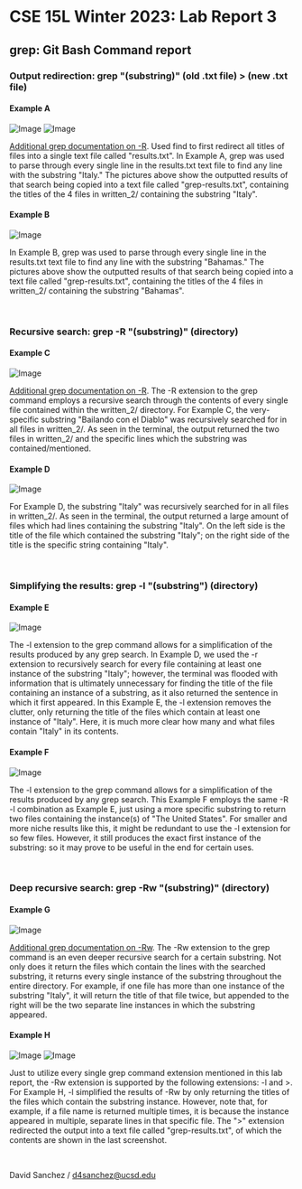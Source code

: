 # CSE 15L Winter 2023: Lab Report 3

## grep: Git Bash Command report

### Output redirection: grep "(substring)" (old .txt file) > (new .txt file)

#### Example A
![Image](screenshot1.jpg)
![Image](screenshot2.jpg)

[Additional grep documentation on -R](https://www.cyberciti.biz/faq/grep-in-bash/#:~:text=How%20do%20I%20use,display%20those%20line%20on%20screen).  Used find to first redirect all titles of files into a single text file called "results.txt".  In Example  A, grep was used to parse through every single line in the results.txt text file to find any line with the substring "Italy."  The pictures above show the outputted results of that search being copied into a text file called "grep-results.txt", containing the titles of the 4 files in written_2/ containing the substring "Italy".
  
#### Example B
![Image](screenshot3.jpg)
  
In Example B, grep was used to parse through every single line in the results.txt text file to find any line with the substring "Bahamas."  The pictures above show the outputted results of that search being copied into a text file called "grep-results.txt", containing the titles of the 4 files in written_2/ containing the substring "Bahamas".

<br>

### Recursive search: grep -R "(substring)" (directory)
  
#### Example C
![Image](screenshot4.jpg)
  
[Additional grep documentation on -R](https://www.cyberciti.biz/faq/grep-in-bash/#:~:text=How%20do%20I%20use,display%20those%20line%20on%20screen). The -R extension to the grep command employs a recursive search through the contents of every single file contained within the written_2/ directory.  For Example C, the very-specific substring "Bailando con el Diablo" was recursively searched for in all files in written_2/.  As seen in the terminal, the output returned the two files in written_2/ and the specific lines which the substring was contained/mentioned.

#### Example D
![Image](screenshot5.jpg)

For Example D, the substring "Italy" was recursively searched for in all files in written_2/.  As seen in the terminal, the output returned a large amount of files which had lines containing the substring "Italy".  On the left side is the title of the file which contained the substring "Italy"; on the right side of the title is the specific string containing "Italy".  

<br>

### Simplifying the results: grep -l "(substring") (directory)
  
#### Example E
![Image](screenshot6.jpg)

The -l extension to the grep command allows for a simplification of the results produced by any grep search.  In Example D, we used the -r extension to recursively search for every file containing at least one instance of the substring "Italy"; however, the terminal was flooded with information that is ultimately unnecessary for finding the title of the file containing an instance of a substring, as it also returned the sentence in which it first appeared.  In this Example E, the -l extension removes the clutter, only returning the title of the files which contain at least one instance of "Italy".  Here, it is much more clear how many and what files contain "Italy" in its contents.
  
#### Example F
![Image](screenshot7.jpg)
  
The -l extension to the grep command allows for a simplification of the results produced by any grep search.  This Example F employs the same -R -l combination as Example E, just using a more specific substring to return two files containing the instance(s) of "The United States".  For smaller and more niche results like this, it might be redundant to use the -l extension for so few files.  However, it still produces the exact first instance of the substring: so it may prove to be useful in the end for certain uses.

<br>

### Deep recursive search: grep -Rw "(substring)" (directory)
  
#### Example G
![Image](screenshot8.jpg)
  
[Additional grep documentation on -Rw](https://www.cyberciti.biz/faq/grep-in-bash/#:~:text=How%20do%20I%20use,display%20those%20line%20on%20screen).  The -Rw extension to the grep command is an even deeper recursive search for a certain substring.  Not only does it return the files which contain the lines with the searched substring, it returns every single instance of the substring throughout the entire directory.  For example, if one file has more than one instance of the substring "Italy", it will return the title of that file twice, but appended to the right will be the two separate line instances in which the substring appeared.  
  
#### Example H
![Image](screenshot9.jpg)
![Image](screenshot10.jpg)
  
Just to utilize every single grep command extension mentioned in this lab report, the -Rw extension is supported by the following extensions: -l and >.  For Example H, -l simplified the results of -Rw by only returning the titles of the files which contain the substring instance.  However, note that, for example, if a file name is returned multiple times, it is because the instance appeared in multiple, separate lines in that specific file.  The ">" extension redirected the output into a text file called "grep-results.txt", of which the contents are shown in the last screenshot.

<br>

David Sanchez / d4sanchez@ucsd.edu
